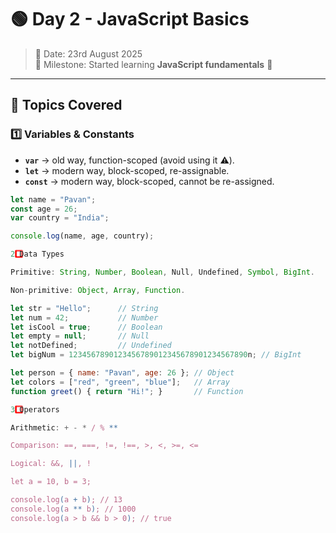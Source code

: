 # 🟢 Day 2 - JavaScript Basics  

> 📅 Date: 23rd August 2025  
> 🏁 Milestone: Started learning **JavaScript fundamentals** 🎉  

---

## 📌 Topics Covered

### 1️⃣ Variables & Constants
- **`var`** → old way, function-scoped (avoid using it ⚠️).  
- **`let`** → modern way, block-scoped, re-assignable.  
- **`const`** → modern way, block-scoped, cannot be re-assigned.  

```javascript
let name = "Pavan";
const age = 26;
var country = "India";

console.log(name, age, country);

2️⃣ Data Types

Primitive: String, Number, Boolean, Null, Undefined, Symbol, BigInt.

Non-primitive: Object, Array, Function.

let str = "Hello";      // String
let num = 42;           // Number
let isCool = true;      // Boolean
let empty = null;       // Null
let notDefined;         // Undefined
let bigNum = 1234567890123456789012345678901234567890n; // BigInt

let person = { name: "Pavan", age: 26 }; // Object
let colors = ["red", "green", "blue"];   // Array
function greet() { return "Hi!"; }       // Function

3️⃣ Operators

Arithmetic: + - * / % **

Comparison: ==, ===, !=, !==, >, <, >=, <=

Logical: &&, ||, !

let a = 10, b = 3;

console.log(a + b); // 13
console.log(a ** b); // 1000
console.log(a > b && b > 0); // true
